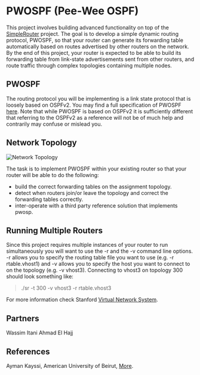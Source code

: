PWOSPF (Pee-Wee OSPF)
=====================

This project involves building advanced functionality on top of the <a href="https://github.com/cesarghali/SimpleRouter" target="_new">SimpleRouter</a> project. The goal is to develop a simple dynamic routing protocol, PWOSPF, so that your router can generate its forwarding table automatically based on routes advertised by other routers on the network. By the end of this project, your router is expected to be able to build its forwarding table from link-state advertisements sent from other routers, and route traffic through complex topologies containing multiple nodes.

PWOSPF
------
The routing protocol you will be implementing is a link state protocol that is loosely based on OSPFv2. You may find a full specification of PWOSPF <a href="" target="_new">here</a>. Note that while PWOSPF is based on OSPFv2 it is sufficiently different that referring to the OSPFv2 as a reference will not be of much help and contrarily may confuse or mislead you.

Network Topology
----------------
![Network Topology]()

The task is to implement PWOSPF within your existing router so that your router will be able to do the following:

* build the correct forwarding tables on the assignment topology.
* detect when routers join/or leave the topology and correct the forwarding tables correctly.
* inter-operate with a third party reference solution that implements pwosp.

Running Multiple Routers
------------------------
Since this project requires multiple instances of your router to run simultaneously you will want to use the -r and the -v command line options. -r allows you to specify the routing table file you want to use (e.g. -r rtable.vhost1) and -v allows you to specify the host you want to connect to on the topology (e.g. -v vhost3). Connecting to vhost3 on topology 300 should look something like:

> ./sr -t 300 -v vhost3 -r rtable.vhost3

For more information check Stanford <a href="http://yuba.stanford.edu/vns/assignments/pwospf/" target="_new">Virtual Network System</a>.

Partners
--------
Wassim Itani
Ahmad El Hajj

References
----------
Ayman Kayssi, American University of Beirut, <a href="http://staff.aub.edu.lb/~ayman/" target="_new">More</a>.